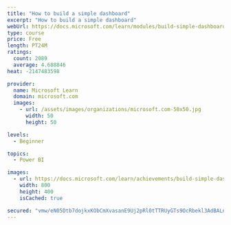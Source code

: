 ```yaml
---
title: "How to build a simple dashboard"
excerpt: "How to build a simple dashboard"
webUrl: https://docs.microsoft.com/learn/modules/build-simple-dashboard/
type: course
price: Free
length: PT24M
ratings:
  count: 2089
  average: 4.688846
heat: -2147483598

provider:
  name: Microsoft Learn
  domain: microsoft.com
  images:
    - url: /assets/images/organizations/microsoft.com-50x50.jpg
      width: 50
      height: 50

levels:
  - Beginner

topics:
  - Power BI

images:
  - url: https://docs.microsoft.com/learn/achievements/build-simple-dashboard-social.png
    width: 800
    height: 400
    isCached: true

secured: "vmw/eN05Dtb7dojkxKObCmXvasanE9Uj2pRl0tTTRUyGTs9OcRbekl3AdBALnzjlPYhB4jrSS6dpLuDWW+NNgBt+52+dJLzR9n/e1sR1p7Wj6j03Sky1YeioPvi3a0fRqj1r3zFtgzYnuDNWle3l5SrSJEpQmsNzksIelNgyy2MXFcSU7cKDmMLbz+1+CO8kGAIozNeEt2mvdB4+l58x1/CgNtbsQ75gJxtuVE0Doc2izZ3ty3EoojOG/LpTR4j8u2FCQv1nwcHoC8VeHNeQ5ZuhZQuhI1wYyhFd3jPAO7H8fFQiIJi8nwW9qLV6G+cLbLtim4xLfXu5jzPs4oaN8i/Wi3ms8J3n/Y1es6i8ll7Q2cUpzunl39IfE4VlKZebwGbdE/6pUOdc3k5q9oVJ3TH92b6iz7g5ek6RAD/tIww=;0OvWNdcDUNGXopvFC3dBtQ=="
---
```


